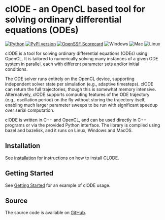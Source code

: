# clODE - an OpenCL based tool for solving ordinary differential equations (ODEs)

[![Python](https://img.shields.io/pypi/pyversions/clode.svg)](https://badge.fury.io/py/clode)
[![PyPI version](https://badge.fury.io/py/clode.svg)](https://badge.fury.io/py/clode)
[![OpenSSF Scorecard](https://api.securityscorecards.dev/projects/github.com/patrickfletcher/clODE/badge)](https://securityscorecards.dev/viewer/?uri=github.com/patrickfletcher/clODE)
![Windows](https://github.com/patrickfletcher/clODE/actions/workflows/bazel_build_windows.yml/badge.svg)
![Mac](https://github.com/patrickfletcher/clODE/actions/workflows/bazel_test_mac.yml/badge.svg) 
![Linux](https://github.com/patrickfletcher/clODE/actions/workflows/bazel_build_linux.yml/badge.svg)

clODE is a tool for solving ordinary differential equations (ODEs) using OpenCL. It is tailored to numerically solving many instances of a given ODE system in parallel, each with different parameter sets and/or initial conditions.

The ODE solver runs entirely on the OpenCL device, supporting independent solver state per simulation (e.g., adaptive timesteps). clODE can return the full trajectories, though this is somewhat memory intensive. Alternatively, clODE supports computing features of the ODE trajectory (e.g., oscillation period) on the fly without storing the trajectory itself, enabling much larger parameter sweeps to be run with significant speedup over serial computation.

clODE is written in C++ and OpenCL, and can be used directly in C++ programs or via the provided Python interface. The library is compiled using bazel and bazelisk, and it runs on Linux, Windows and MacOS.

## Installation

See [installation](docs/install.md) for instructions on how to install CLODE.

## Getting Started

See [Getting Started](docs/getting_started.md) for an example of clODE usage.

## Source

The source code is available on [GitHub](https://github.com/patrickfletcher/clODE).
